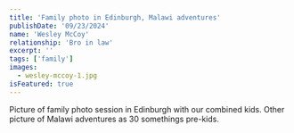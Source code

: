 ```yaml
---
title: 'Family photo in Edinburgh, Malawi adventures'
publishDate: '09/23/2024'
name: 'Wesley McCoy'
relationship: 'Bro in law'
excerpt: ''
tags: ['family']
images:
  - wesley-mccoy-1.jpg
isFeatured: true
---
```


Picture of family photo session in Edinburgh with our combined kids. Other picture of Malawi adventures as 30 somethings pre-kids.